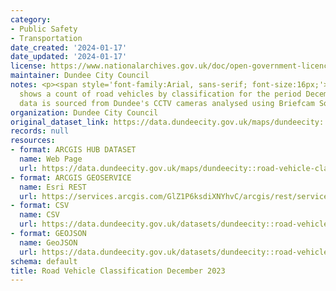 ```yaml
---
category:
- Public Safety
- Transportation
date_created: '2024-01-17'
date_updated: '2024-01-17'
license: https://www.nationalarchives.gov.uk/doc/open-government-licence/version/3/
maintainer: Dundee City Council
notes: <p><span style='font-family:Arial, sans-serif; font-size:16px;'>This data set
  shows a count of road vehicles by classification for the period December 2023. The
  data is sourced from Dundee's CCTV cameras analysed using Briefcam Software</span></p>
organization: Dundee City Council
original_dataset_link: https://data.dundeecity.gov.uk/maps/dundeecity::road-vehicle-classification-december-2023
records: null
resources:
- format: ARCGIS HUB DATASET
  name: Web Page
  url: https://data.dundeecity.gov.uk/maps/dundeecity::road-vehicle-classification-december-2023
- format: ARCGIS GEOSERVICE
  name: Esri REST
  url: https://services.arcgis.com/GlZ1P6ksdiXNYhvC/arcgis/rest/services/Road_Vehicle_Classification_December_2023/FeatureServer/0
- format: CSV
  name: CSV
  url: https://data.dundeecity.gov.uk/datasets/dundeecity::road-vehicle-classification-december-2023.csv?where=1=1
- format: GEOJSON
  name: GeoJSON
  url: https://data.dundeecity.gov.uk/datasets/dundeecity::road-vehicle-classification-december-2023.geojson?where=1=1
schema: default
title: Road Vehicle Classification December 2023
---
```


